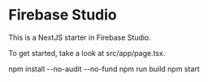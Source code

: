 # Firebase Studio

This is a NextJS starter in Firebase Studio.

To get started, take a look at src/app/page.tsx.

npm install --no-audit --no-fund
npm run build
npm start